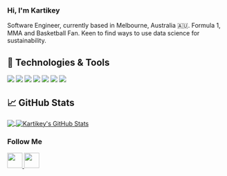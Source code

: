 ### Hi, I'm Kartikey
Software Engineer, currently based in Melbourne, Australia :australia:. Formula 1, MMA and Basketball Fan. Keen to find ways to use data science for sustainability.

<!--
**kartikey-vyas/kartikey-vyas** is a ✨ _special_ ✨ repository because its `README.md` (this file) appears on your GitHub profile.

Here are some ideas to get you started:

- 🔭 I’m currently working on ...
- 🌱 I’m currently learning ...
- 👯 I’m looking to collaborate on ...
- 🤔 I’m looking for help with ...

- 📫 How to reach me: ...
- 😄 Pronouns: ...
- ⚡ Fun fact: ...

#### Currently...
- 🔭 Working on building production AI/ML systems
- 🌱 Learning [Dash](https://plotly.com/dash/)
-->


## 🔧 Technologies & Tools
![](https://img.shields.io/badge/OS-Mac-informational?style=flat&logo=apple&logoColor=white&color=2bbc8a)
![](https://img.shields.io/badge/OS-Windows-informational?style=flat&logo=windows&logoColor=white&color=2bbc8a)
![](https://img.shields.io/badge/IDE-VSCode-informational?style=flat&logo=visualstudiocode&logoColor=white&color=2bbc8a)
![](https://img.shields.io/badge/Code-Python-informational?style=flat&logo=python&logoColor=white&color=2bbc8a)
![](https://img.shields.io/badge/Shell-Bash-informational?style=flat&logo=gnu-bash&logoColor=white&color=2bbc8a)
![](https://img.shields.io/badge/Tools-Docker-informational?style=flat&logo=docker&logoColor=white&color=2bbc8a)
![](https://img.shields.io/badge/Tools-AWS-informational?style=flat&logo=amazonaws&logoColor=white&color=2bbc8a)

## &#x1f4c8; GitHub Stats

<a href="https://github.com/kartikey-vyas/kartikey-vyas">
  <img align="center" src="https://github-readme-stats.vercel.app/api/top-langs/?username=kartikey-vyas&hide=html,jupyter notebook&exclude_repo=ecogydapp&theme=tokyonight&langs_count=3" />
</a>
<a href="https://github.com/kartikey-vyas/kartikey-vyas">
  <img align="center" src="https://github-readme-stats.vercel.app/api?username=kartikey-vyas&show_icons=true&line_height=27&count_private=true&theme=tokyonight&include_all_commits=true" alt="Kartikey's GitHub Stats" />
</a>

### Follow Me
<a href="https://www.linkedin.com/in/krtkyvy/">
  <img src="https://simpleicons.org/icons/linkedin.svg" width="35" />
</a>

<a href="https://open.spotify.com/user/1289815412?si=aac80acfeb8f4b9e">
  <img src="https://simpleicons.org/icons/spotify.svg" width="35" />
</a>

